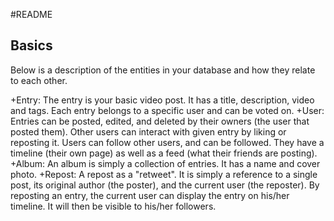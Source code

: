 #README
## Basics

Below is a description of the entities in your database and how they relate to each other.

+Entry: The entry is your basic video post. It has a title, description, video and tags. Each entry belongs to a specific user and can be voted on.
+User: Entries can be posted, edited, and deleted by their owners (the user that posted them). Other users can interact with given entry by liking or reposting it. Users can follow other users, and can be followed. They have a timeline (their own page) as well as a feed (what their friends are posting).
+Album: An album is simply a collection of entries. It has a name and cover photo.
+Repost: A repost as a "retweet". It is simply a reference to a single post, its original author (the poster), and the current user (the reposter). By reposting an entry, the current user can display the entry on his/her timeline. It will then be visible to his/her followers. 
